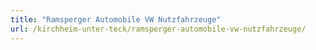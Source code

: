 ```yaml
---
title: "Ramsperger Automobile VW Nutzfahrzeuge"
url: /kirchheim-unter-teck/ramsperger-automobile-vw-nutzfahrzeuge/
---
```

